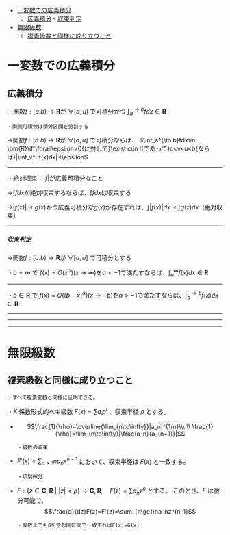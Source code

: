 
- [一変数での広義積分](#一変数での広義積分)
  - [広義積分](#広義積分)
        - [収束判定](#収束判定)
- [無限級数](#無限級数)
  - [複素級数と同様に成り立つこと](#複素級数と同様に成り立つこと)



# 一変数での広義積分

## 広義積分

・関数$f:[a.b)\to\bm{R}$が $\forall[a,u]$ で可積分かつ $\int_a^{\to b}fdx\in \bm{R}$

    ・両側可積分は積分区間を分割する

→関数$f:[a.b)\to\bm{R}$が $\forall[a,u]$ で可積分ならば、
$\int_a^{\to b}fdx\in \bm{R}\iff\forall\epsilon>0{に対して}\exist c\in I{であって}c<v<u<b{ならば}|\int_v^uf(x)dx|<\epsilon$

---

・絶対収束：$|f|$が広義可積分なこと

→$\int fdx$が絶対収束するならば、$\int fdx$は収束する

→$|f(x)|\le g(x)$かつ広義可積分な$g(x)$が存在すれば、$\int|f(x)|dx\le\int g(x)dx$（絶対収束）

---

##### 収束判定

→関数$f:[a.b)\to\bm{R}$が $\forall[a,u]$ で可積分とする

・$b=\infty$ で $f(x)=O(x^{\alpha})(x\to\infty)$を$\alpha<-1$で満たすならば、$\int_a^{\infty}f(x)dx\in\bm{R}$

---

・$b\in\bm{R}$ で $f(x)=O((b-x)^{\alpha})(x\to -b)$を$\alpha>-1$で満たすならば、$\int_a^{\to b}f(x)dx\in\bm{R}$

---
---
---

# 無限級数

## 複素級数と同様に成り立つこと

    ・すべて複素変数と同様に証明できる。

・$K$ 係数形式的ベキ級数 $F(x)=\sum a_ip^i$ 、収束半径 $\rho$ とする。

- $$\frac{1}{\rho}=\overline{\lim_{n\to\infty}}|a_n|^{1/n}\\\ \\
\frac{1}{\rho}=\lim_{n\to\infty}|\frac{a_n}{a_{n+1}}|$$

      ・級数の収束

- $F'(x)=\sum_{n\ge1}na_nx^{n-1}$ において、収束半径は $F(x)$ と一致する。

      ・項別微分

- $F:\{z\in\bm{C,R}\ |\ |z|<\rho\}\to\bm{C,R},\quad F(z)=\sum a_nz^n$ とする。
このとき、$F$ は微分可能で、
$$\frac{d}{dz}F(z)=F'(z)=\sum_{n\ge1}na_nz^{n-1}$$

      ・実数上でも0を含む開区間で一致すればF(x)=G(x)






      